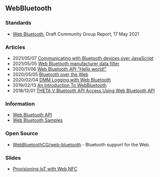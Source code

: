 ## WebBluetooth


### Standards
- [Web Bluetooth](https://webbluetoothcg.github.io/web-bluetooth/), Draft Community Group Report, 17 May 2021


### Articles
- 2021/05/07 [Communicating with Bluetooth devices over JavaScript](https://web.dev/bluetooth/)
- 2021/05/05 [ Web Bluetooth manufacturer data filter](https://www.chromestatus.com/feature/5684530360877056)
- 2020/11/06 [Web Bluetooth API “Hello world!”](http://www.nowhere.co.jp/blog/archives/20201106-070010.html)
- 2020/05/05 [Bluetooth over the Web](https://medium.com/@drkaojha/bluetooth-over-the-web-e77dd91ddb90)
- 2020/02/04 [DMM Logging with Web Bluetooth](https://www.element14.com/community/people/ralphjy/blog/2020/02/14/dmm-logging-with-web-bluetooth)
- 2019/02/13 [An Introduction To WebBluetooth](https://www.smashingmagazine.com/2019/02/introduction-to-webbluetooth/)
- 2018/12/01 [THETA V Bluetooth API Access Using Web Bluetooth API](https://community.theta360.guide/t/theta-v-bluetooth-api-access-using-web-bluetooth-api/3955)


### Information
- [Web Bluetooth API](https://developer.mozilla.org/en-US/docs/Web/API/Web_Bluetooth_API)
- [Web Bluetooth Samples](https://googlechrome.github.io/samples/web-bluetooth/index.html)


### Open Source
- [WebBluetoothCG/web-bluetooth](https://github.com/WebBluetoothCG/web-bluetooth) - Bluetooth support for the Web.


### Slides
- [Provisioning IoT with Web NFC](http://events17.linuxfoundation.org/sites/events/files/slides/Provisioning%20IoT%20with%20Web%20NFC.pdf)
